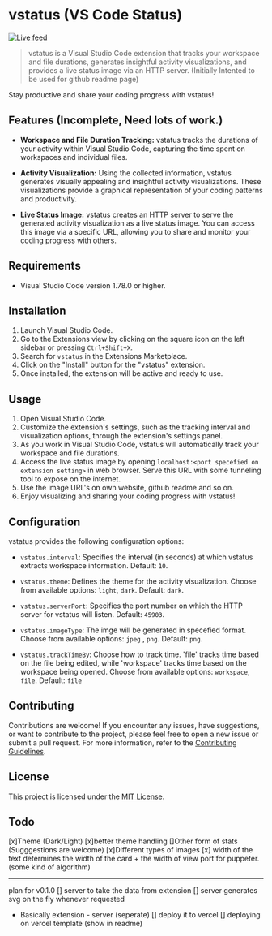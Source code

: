 # vstatus (VS Code Status)

[![Live feed](https://vstatus.rubenk.com.np/?npn)](https://github.com/slithery0)

<!-- [![Version](https://vsmarketplacebadge.apphb.com/version/your-extension-name.your-extension-id.svg)](https://marketplace.visualstudio.com/items?itemName=your-extension-name.your-extension-id)
[![Downloads](https://vsmarketplacebadge.apphb.com/downloads/your-extension-name.your-extension-id.svg)](https://marketplace.visualstudio.com/items?itemName=your-extension-name.your-extension-id)
[![Rating](https://vsmarketplacebadge.apphb.com/rating/your-extension-name.your-extension-id.svg)](https://marketplace.visualstudio.com/items?itemName=your-extension-name.your-extension-id) -->

> vstatus is a Visual Studio Code extension that tracks your workspace and file durations, generates insightful activity visualizations, and provides a live status image via an HTTP server.
> (Initially Intented to be used for github readme page)

Stay productive and share your coding progress with vstatus!

## Features (Incomplete, Need lots of work.)

- **Workspace and File Duration Tracking:** vstatus tracks the durations of your activity within Visual Studio Code, capturing the time spent on workspaces and individual files.

- **Activity Visualization:** Using the collected information, vstatus generates visually appealing and insightful activity visualizations. These visualizations provide a graphical representation of your coding patterns and productivity.

- **Live Status Image:** vstatus creates an HTTP server to serve the generated activity visualization as a live status image. You can access this image via a specific URL, allowing you to share and monitor your coding progress with others.

## Requirements

- Visual Studio Code version 1.78.0 or higher.

## Installation

1. Launch Visual Studio Code.
2. Go to the Extensions view by clicking on the square icon on the left sidebar or pressing `Ctrl+Shift+X`.
3. Search for `vstatus` in the Extensions Marketplace.
4. Click on the "Install" button for the "vstatus" extension.
5. Once installed, the extension will be active and ready to use.

## Usage

1. Open Visual Studio Code.
2. Customize the extension's settings, such as the tracking interval and visualization options, through the extension's settings panel.
3. As you work in Visual Studio Code, vstatus will automatically track your workspace and file durations.
4. Access the live status image by opening `localhost:<port specefied on extension setting>` in web browser. Serve this URL with some tunneling tool to expose on the internet.
5. Use the image URL's on own website, github readme and so on.
5. Enjoy visualizing and sharing your coding progress with vstatus!

## Configuration

vstatus provides the following configuration options:

- `vstatus.interval`: Specifies the interval (in seconds) at which vstatus extracts workspace information. Default: `10`.

- `vstatus.theme`: Defines the theme for the activity visualization. Choose from available options: `light`, `dark`. Default: `dark`.

- `vstatus.serverPort`: Specifies the port number on which the HTTP server for vstatus will listen. Default: `45903`.

- `vstatus.imageType`: The imge will be generated in specefied format. Choose from available options: `jpeg` , `png`. Default: `png`.

- `vstatus.trackTimeBy`: Choose how to track time. 'file' tracks time based on the file being edited, while 'workspace' tracks time based on the workspace being opened. Choose from available options: `workspace`, `file`. Default: `file`

## Contributing

Contributions are welcome! If you encounter any issues, have suggestions, or want to contribute to the project, please feel free to open a new issue or submit a pull request. For more information, refer to the [Contributing Guidelines](CONTRIBUTING.md).

## License

This project is licensed under the [MIT License](LICENSE).

## Todo

[x]Theme (Dark/Light)
[x]better theme handling
[]Other form of stats (Sugggestions are welcome)
[x]Different types of images
[x] width of the text determines the width of the card + the width of view port for puppeter. (some kind of algorithm)

---
plan for v0.1.0
[] server to take the data from extension
[] server generates svg on the fly whenever requested
- Basically extension - server (seperate)
[] deploy it to vercel 
[] deploying on vercel template (show in readme)


